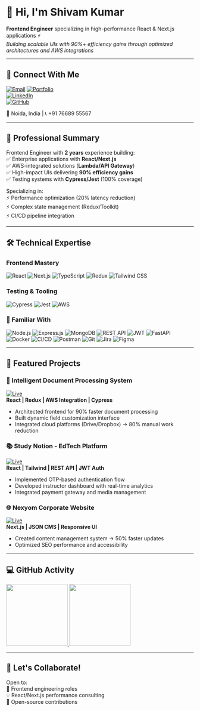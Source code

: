 # 👋 Hi, I'm Shivam Kumar  

**Frontend Engineer** specializing in high-performance React & Next.js applications ⚡  
*Building scalable UIs with 90%+ efficiency gains through optimized architectures and AWS integrations*  

---

## 🔗 Connect With Me  
[![Email](https://img.shields.io/badge/Email-shivamkumar02517@gmail.com-4B5563?logo=gmail&logoColor=white)](mailto:shivamkumar02517@gmail.com) 
[![Portfolio](https://img.shields.io/badge/Portfolio-Live-4285F4?logo=google-chrome)](https://kumarshivam04203.github.io/Portfolio-Website/)  
[![LinkedIn](https://img.shields.io/badge/LinkedIn-Shivam_Kumar-0077B5?logo=linkedin)](https://www.linkedin.com/in/shivamkumar02517/)  
[![GitHub](https://img.shields.io/badge/GitHub-kumarshivam04203-181717?logo=github)](https://github.com/kumarshivam04203)  

📍 Noida, India | 📞 +91 76689 55567  

---

## 🚀 Professional Summary  
Frontend Engineer with **2 years** experience building:  
✅ Enterprise applications with **React/Next.js**  
✅ AWS-integrated solutions (**Lambda/API Gateway**)  
✅ High-impact UIs delivering **90% efficiency gains**  
✅ Testing systems with **Cypress/Jest** (100% coverage)  

Specializing in:  
⚡ Performance optimization (20% latency reduction)  
⚡ Complex state management (Redux/Toolkit)  
⚡ CI/CD pipeline integration  

---

## 🛠️ Technical Expertise  
### Frontend Mastery  
![React](https://img.shields.io/badge/-React-61DAFB?logo=react&logoColor=white)
![Next.js](https://img.shields.io/badge/-Next.js-000000?logo=nextdotjs)
![TypeScript](https://img.shields.io/badge/-TypeScript-3178C6?logo=typescript)
![Redux](https://img.shields.io/badge/-Redux-764ABC?logo=redux)
![Tailwind CSS](https://img.shields.io/badge/-Tailwind_CSS-06B6D4?logo=tailwindcss)

### Testing & Tooling  
![Cypress](https://img.shields.io/badge/-Cypress-17202C?logo=cypress)
![Jest](https://img.shields.io/badge/-Jest-C21325?logo=jest)
![AWS](https://img.shields.io/badge/-AWS-FF9900?logo=amazonaws)

### 🧩 Familiar With

![Node.js](https://img.shields.io/badge/-Node.js-339933?logo=nodedotjs\&logoColor=white)
![Express.js](https://img.shields.io/badge/-Express.js-000000?logo=express\&logoColor=white)
![MongoDB](https://img.shields.io/badge/-MongoDB-47A248?logo=mongodb\&logoColor=white)
![REST API](https://img.shields.io/badge/-REST_API-6DB33F?logo=postman\&logoColor=white)
![JWT](https://img.shields.io/badge/-JWT-000000?logo=jsonwebtokens\&logoColor=white)
![FastAPI](https://img.shields.io/badge/-FastAPI-009688?logo=fastapi\&logoColor=white)
![Docker](https://img.shields.io/badge/-Docker-2496ED?logo=docker\&logoColor=white)
![CI/CD](https://img.shields.io/badge/-CI%2FCD-0A0A0A?logo=githubactions\&logoColor=white)
![Postman](https://img.shields.io/badge/-Postman-FF6C37?logo=postman\&logoColor=white)
![Git](https://img.shields.io/badge/-Git-F05032?logo=git\&logoColor=white)
![Jira](https://img.shields.io/badge/-Jira-0052CC?logo=jira\&logoColor=white)
![Figma](https://img.shields.io/badge/-Figma-F24E1E?logo=figma\&logoColor=white)

---

## 💼 Featured Projects  

### 🧠 Intelligent Document Processing System  
[![Live](https://img.shields.io/badge/LIVE-Docscience.ai-38B2AC?style=flat)](https://www.docscience.ai)  
**React | Redux | AWS Integration | Cypress**  
- Architected frontend for 90% faster document processing  
- Built dynamic field customization interface  
- Integrated cloud platforms (Drive/Dropbox) → 80% manual work reduction  

### 📚 Study Notion - EdTech Platform  
[![Live](https://img.shields.io/badge/LIVE-Study_Notion-000?style=flat)](https://study-notion.vercel.app)  
**React | Tailwind | REST API | JWT Auth**  
- Implemented OTP-based authentication flow  
- Developed instructor dashboard with real-time analytics  
- Integrated payment gateway and media management  

### 🌐 Nexyom Corporate Website  
[![Live](https://img.shields.io/badge/LIVE-Nexyom.com-38B2AC?style=flat)](https://www.nexyom.com)  
**Next.js | JSON CMS | Responsive UI**  
- Created content management system → 50% faster updates  
- Optimized SEO performance and accessibility  

---

## 💻 GitHub Activity  
<a href="https://github.com/kumarshivam04203">
  <img height="165em" src="https://github-readme-stats.vercel.app/api?username=kumarshivam04203&show_icons=true&theme=react&hide_border=true&count_private=true&include_all_commits=true"/>
  <img height="165em" src="https://github-readme-stats.vercel.app/api/top-langs/?username=kumarshivam04203&layout=compact&theme=react&hide_border=true&langs_count=8&hide=php,java"/>
</a>

---

## 💬 Let's Collaborate!  
Open to:  
🚀 Frontend engineering roles  
💡 React/Next.js performance consulting  
🔧 Open-source contributions  
